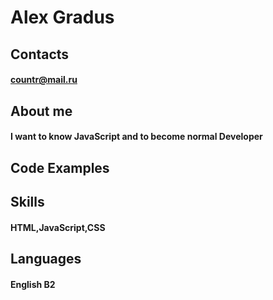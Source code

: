# Alex Gradus
## Contacts
#### countr@mail.ru
## About me
#### I want to know JavaScript and to become normal Developer
## Code Examples
####
## Skills
#### HTML,JavaScript,CSS
## Languages
#### English B2